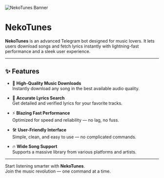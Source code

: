 ![NekoTunes Banner](https://files.catbox.moe/j0bx79.jpg)

# **NekoTunes**

**NekoTunes** is an advanced Telegram bot designed for music lovers. It lets users download songs and fetch lyrics instantly with lightning-fast performance and a sleek user experience.

---

## **✨ Features**

- 🎵 **High-Quality Music Downloads**  
  Instantly download any song in the best available audio quality.

- 📖 **Accurate Lyrics Search**  
  Get detailed and verified lyrics for your favorite tracks.

- ⚡ **Blazing Fast Performance**  
  Optimized for speed and reliability — no lag, no fuss.

- 🛠️ **User-Friendly Interface**  
  Simple, clean, and easy to use — no complicated commands.

- 🔥 **Wide Song Support**  
  Supports a massive library from various platforms and artists.

---

Start listening smarter with **NekoTunes**.  
Join the music revolution — one command at a time.
